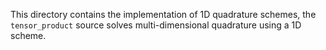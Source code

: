 This directory contains the implementation of 1D quadrature schemes, the `tensor_product` source solves multi-dimensional quadrature using a 1D scheme.
